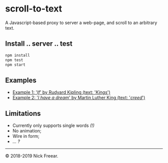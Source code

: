 
# scroll-to-text #

A Javascript-based proxy to server a web-page, and scroll to an arbitrary text.

## Install .. server .. test

```sh
npm install
npm test
npm start
```

## Examples

 * [Example 1: '_If_' by Rudyard Kipling (text: '_Kings_')][ex1-d]
 * [Example 2: '_I have a dream_' by Martin Luther King (text: '_creed_')][ex2-d]

## Limitations

 * Currently only supports single words _(!)_
 * No animation;
 * Wire in form;
 * _... ?_

---
© 2018-2019 Nick Freear.

[ex1-d]: http://127.0.0.1:9001/?url=http://kiplingsociety.co.uk/poems_if.htm&text=Kings&bg=pink
  "Dev/ Localhost"
[ex1-r]: https://nfreear.github.io/scroll-to-text/?url=http://kiplingsociety.co.uk/poems_if.htm&text=Kings&bg=pink
  "Github.io"
[ex1b]: https://nfreear.github.io/scroll-to-text/?url=https://poetryfoundation.org/poems/46473/if---&text=Kings
[ex2-d]: http://127.0.0.1:9001/?url=https://americanrhetoric.com/speeches/mlkihaveadream.htm&text=creed
  "Dev/ Localhost"
[ex2-r]: https://nfreear.github.io/scroll-to-text/?url=https://americanrhetoric.com/speeches/mlkihaveadream.htm&text=creed
  "GitHub.io"
[ex3]: https://nfreear.github.io/scroll-to-text/?url=https://example.org&text=More

[End]: //
